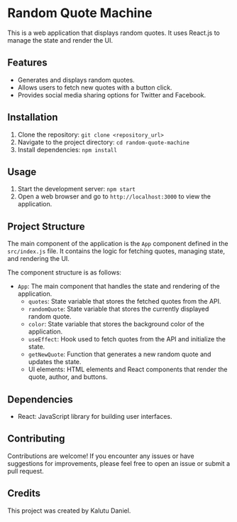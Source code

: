 # Random Quote Machine
This is a web application that displays random quotes. It uses React.js to manage the state and render the UI.

## Features
- Generates and displays random quotes.
- Allows users to fetch new quotes with a button click.
- Provides social media sharing options for Twitter and Facebook.

## Installation
1. Clone the repository: `git clone <repository_url>`
2. Navigate to the project directory: `cd random-quote-machine`
3. Install dependencies: `npm install`

## Usage
1. Start the development server: `npm start`
2. Open a web browser and go to `http://localhost:3000` to view the application.

## Project Structure
The main component of the application is the `App` component defined in the `src/index.js` file. It contains the logic for fetching quotes, managing state, and rendering the UI.

The component structure is as follows:
- `App`: The main component that handles the state and rendering of the application.
  - `quotes`: State variable that stores the fetched quotes from the API.
  - `randomQuote`: State variable that stores the currently displayed random quote.
  - `color`: State variable that stores the background color of the application.
  - `useEffect`: Hook used to fetch quotes from the API and initialize the state.
  - `getNewQuote`: Function that generates a new random quote and updates the state.
  - UI elements: HTML elements and React components that render the quote, author, and buttons.

## Dependencies
- React: JavaScript library for building user interfaces.

## Contributing
Contributions are welcome! If you encounter any issues or have suggestions for improvements, please feel free to open an issue or submit a pull request.

## Credits
This project was created by Kalutu Daniel.

